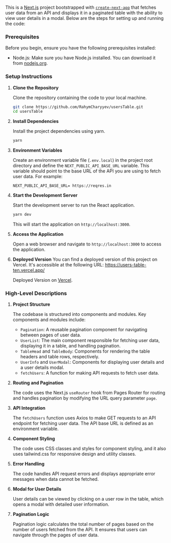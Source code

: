 This is a [Next.js](https://nextjs.org/) project bootstrapped with [`create-next-app`](https://github.com/vercel/next.js/tree/canary/packages/create-next-app) that fetches user data from an API and displays it in a paginated table with the ability to view user details in a modal. Below are the steps for setting up and running the code:

### Prerequisites
Before you begin, ensure you have the following prerequisites installed:

- Node.js: Make sure you have Node.js installed. You can download it from [nodejs.org](https://nodejs.org/).

### Setup Instructions

1. **Clone the Repository**

   Clone the repository containing the code to your local machine.

   ```bash
   git clone https://github.com/RahymCharyyev/usersTable.git
   cd usersTable
   ```

2. **Install Dependencies**

   Install the project dependencies using yarn.

   ```bash
   yarn 
   ```

3. **Environment Variables**

   Create an environment variable file (`.env.local`) in the project root directory and define the `NEXT_PUBLIC_API_BASE_URL` variable. This variable should point to the base URL of the API you are using to fetch user data. For example:

   ```
   NEXT_PUBLIC_API_BASE_URL= https://reqres.in
   ```

4. **Start the Development Server**

   Start the development server to run the React application.

   ```bash
   yarn dev
   ```

   This will start the application on `http://localhost:3000`.

5. **Access the Application**

   Open a web browser and navigate to `http://localhost:3000` to access the application.


6. **Deployed Version**
   You can find a deployed version of this project on Vercel. It's accessible at the following URL: https://users-table-ten.vercel.app/

   Deployed Version on [Vercel](https://users-table-ten.vercel.app/).

### High-Level Descriptions

1. **Project Structure**

   The codebase is structured into components and modules. Key components and modules include:
   
   - `Pagination`: A reusable pagination component for navigating between pages of user data.
   - `UserList`: The main component responsible for fetching user data, displaying it in a table, and handling pagination.
   - `TableHead` and `TableBody`: Components for rendering the table headers and table rows, respectively.
   - `UserInfo` and `UserModal`: Components for displaying user details and a user details modal.
   - `fetchUsers`: A function for making API requests to fetch user data.

2. **Routing and Pagination**

   The code uses the Next.js `useRouter` hook from Pages Router for routing and handles pagination by modifying the URL query parameter `page`.

3. **API Integration**

   The `fetchUsers` function uses Axios to make GET requests to an API endpoint for fetching user data. The API base URL is defined as an environment variable.

4. **Component Styling**

   The code uses CSS classes and styles for component styling, and it also uses tailwind.css for responsive design and utility classes.

5. **Error Handling**

   The code handles API request errors and displays appropriate error messages when data cannot be fetched.

6. **Modal for User Details**

   User details can be viewed by clicking on a user row in the table, which opens a modal with detailed user information.

7. **Pagination Logic**

   Pagination logic calculates the total number of pages based on the number of users fetched from the API. It ensures that users can navigate through the pages of user data.





